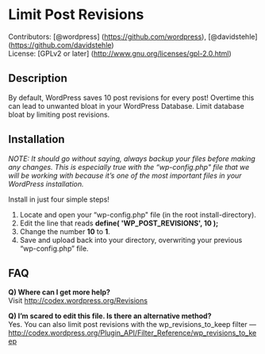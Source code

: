 Limit Post Revisions
===========
Contributors: [@wordpress] (https://github.com/wordpress), [@davidstehle] (https://github.com/davidstehle)<br>
License: [GPLv2 or later] (http://www.gnu.org/licenses/gpl-2.0.html)

Description
-----------
By default, WordPress saves 10 post revisions for every post! Overtime this can lead to unwanted bloat in your WordPress Database. Limit database bloat by limiting post revisions.

Installation
-----------
*NOTE: It should go without saying, always backup your files before making any changes. This is especially true with the “wp-config.php" file that we will be working with because it’s one of the most important files in your WordPress installation.*

Install in just four simple steps!

1. Locate and open your “wp-config.php" file (in the root install-directory).
2. Edit the line that reads **define( 'WP_POST_REVISIONS', 10 );**
3. Change the number **10** to **1**.
4. Save and upload back into your directory, overwriting your previous “wp-config.php” file.

FAQ
-----------
**Q) Where can I get more help?**<br>
Visit http://codex.wordpress.org/Revisions

**Q) I’m scared to edit this file. Is there an alternative method?**<br>
Yes. You can also limit post revisions with the wp_revisions_to_keep filter — http://codex.wordpress.org/Plugin_API/Filter_Reference/wp_revisions_to_keep
